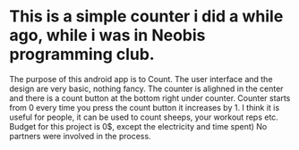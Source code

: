 # This is a simple counter i did a while ago, while i was in Neobis programming club.
The purpose of this android app is to Count.
The user interface and the design are very basic, nothing fancy.
The counter is alighned in the center and there is a count button at the bottom right under counter.
Counter starts from 0 every time you press the count button it increases by 1.
I think it is useful for people, it can be used to count sheeps, your workout reps etc.
Budget for this project is 0$, except the electricity and time spent)
No partners were involved in the process.

